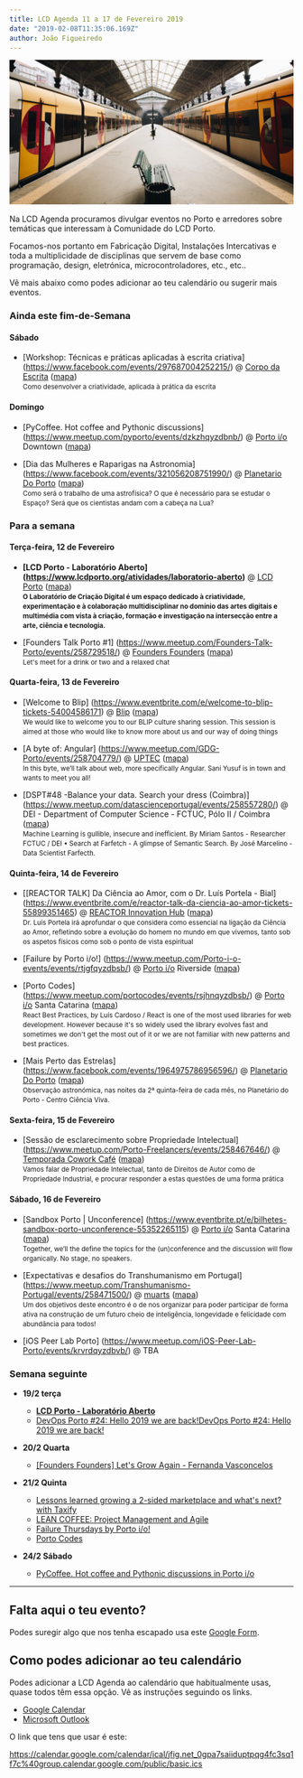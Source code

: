 ```yaml
---
title: LCD Agenda 11 a 17 de Fevereiro 2019
date: "2019-02-08T11:35:06.169Z"
author: João Figueiredo
---
```


<img src="sbento.jpg" /><br />


Na LCD Agenda procuramos divulgar eventos no Porto e arredores sobre temáticas que interessam à Comunidade do LCD Porto.

Focamos-nos portanto em Fabricação Digital, Instalações Intercativas e toda a multiplicidade de disciplinas que servem de base como programação, design, eletrónica, microcontroladores, etc., etc..

Vê mais abaixo como podes adicionar ao teu calendário ou sugerir mais eventos.






### Ainda este fim-de-Semana


#### Sábado

* [Workshop: Técnicas e práticas aplicadas à escrita criativa]
(https://www.facebook.com/events/297687004252215/)
@  [Corpo da Escrita](https://corpodaescritablog.wordpress.com)
([mapa](https://goo.gl/maps/2ansn7ZQUUT2))
<br /><small>
Como desenvolver a criatividade, aplicada à prática da escrita
</small>


#### Domingo

* [PyCoffee. Hot coffee and Pythonic discussions]
(https://www.meetup.com/pyporto/events/dzkzhqyzdbnb/)
@ [Porto i/o](http://porto.io/) Downtown
([mapa](https://maps.google.com/?cid=12457545381001472324))

* [Dia das Mulheres e Raparigas na Astronomia]
(https://www.facebook.com/events/321056208751990/)
@ [Planetario Do Porto](http://www.planetario.up.pt/pt/)
([mapa](https://goo.gl/maps/igDcn4fwWes))
<br /><small>
Como será o trabalho de uma astrofísica? O que é necessário para se estudar o Espaço? Será que os cientistas andam com a cabeça na Lua?
</small>



### Para a semana


#### Terça-feira, 12 de Fevereiro

* **[LCD Porto - Laboratório Aberto]
(https://www.lcdporto.org/atividades/laboratorio-aberto)**
@ [LCD Porto](https://lcdporto.org/)
([mapa](https://goo.gl/maps/A65zj4ZXTrp))
<br /><small>
**O Laboratório de Criação Digital é um espaço dedicado à criatividade, experimentação e à colaboração multidisciplinar no domínio das artes digitais e multimédia com vista à criação, formação e investigação na intersecção entre a arte, ciência e tecnologia.**
</small>

* [Founders Talk Porto #1]
(https://www.meetup.com/Founders-Talk-Porto/events/258729518/)
@ [Founders Founders](http://www.founders-founders.com/)
([mapa](https://maps.google.com/?cid=3857852217621409279))
<br /><small>
Let's meet for a drink or two and a relaxed chat
</small>


#### Quarta-feira, 13 de Fevereiro

* [Welcome to Blip]
(https://www.eventbrite.com/e/welcome-to-blip-tickets-54004586171)
@ [Blip](https://www.blip.pt/)
([mapa](https://maps.google.com/?cid=12241631696413520772))
<br /><small>
We would like to welcome you to our BLIP culture sharing session. This session is aimed at those who would like to know more about us and our way of doing things
</small>

* [A byte of: Angular]
(https://www.meetup.com/GDG-Porto/events/258704779/)
@ [UPTEC](http://www.uptec.up.pt/)
([mapa](https://goo.gl/maps/r4diU9UZgzT2))
<br /><small>
In this byte, we’ll talk about web, more specifically Angular. Sani Yusuf is in town and wants to meet you all!
</small>

* [DSPT#48 -Balance your data. Search your dress (Coimbra)]
(https://www.meetup.com/datascienceportugal/events/258557280/)
@ DEI - Department of Computer Science - FCTUC, Pólo II / Coimbra
([mapa](https://goo.gl/maps/1BF7a5fD8CJ2))
<br /><small>
Machine Learning is gullible, insecure and inefficient. By Miriam Santos - Researcher FCTUC / DEI • Search at Farfetch - A glimpse of Semantic Search. By José Marcelino - Data Scientist Farfecth.
</small>


#### Quinta-feira, 14 de Fevereiro

* [[REACTOR TALK] Da Ciência ao Amor, com o Dr. Luís Portela - Bial]
(https://www.eventbrite.com/e/reactor-talk-da-ciencia-ao-amor-tickets-55899351465)
@ [REACTOR Innovation Hub](https://reactorhub.io/)
([mapa](https://goo.gl/maps/jHDyounA2Ds))
<br /><small>
Dr. Luís Portela irá aprofundar o que considera como essencial na ligação da Ciência ao Amor, refletindo sobre a evolução do homem no mundo em que vivemos, tanto sob os aspetos físicos como sob o ponto de vista espiritual
</small>

* [Failure by Porto i/o!]
(https://www.meetup.com/Porto-i-o-events/events/rtjgfqyzdbsb/)
@ [Porto i/o](http://porto.io/) Riverside
([mapa](https://goo.gl/maps/AZdcydFrGqC2))

* [Porto Codes]
(https://www.meetup.com/portocodes/events/rsjhnqyzdbsb/)
@ [Porto i/o](http://porto.io/) Santa Catarina
([mapa](https://goo.gl/maps/psfyAW9T3nF2))
<br /><small>
React Best Practices, by Luís Cardoso / React is one of the most used libraries for web development. However because it's so widely used the library evolves fast and sometimes we don't get the most out of it or we are not familiar with new patterns and best practices.
</small>

* [Mais Perto das Estrelas]
(https://www.facebook.com/events/1964975786956596/)
@ [Planetario Do Porto](http://www.planetario.up.pt/pt/)
([mapa](https://goo.gl/maps/igDcn4fwWes))
<br /><small>
Observação astronómica, nas noites da 2ª quinta-feira de cada mês, no Planetário do Porto - Centro Ciência Viva.
</small>


#### Sexta-feira, 15 de Fevereiro

* [Sessão de esclarecimento sobre Propriedade Intelectual]
(https://www.meetup.com/Porto-Freelancers/events/258467646/)
@ [Temporada Cowork Café](http://www.temporada.pt/)
([mapa](https://goo.gl/maps/6Za7DRCDC1D2))
<br /><small>
Vamos falar de Propriedade Intelectual, tanto de Direitos de Autor como de Propriedade Industrial, e procurar responder a estas questões de uma forma prática
</small>


#### Sábado, 16 de Fevereiro

* [Sandbox Porto | Unconference]
(https://www.eventbrite.pt/e/bilhetes-sandbox-porto-unconference-55352265115)
@ [Porto i/o](http://porto.io/) Santa Catarina
([mapa](https://goo.gl/maps/psfyAW9T3nF2))
<br /><small>
Together, we’ll the define the topics for the (un)conference and the discussion will flow organically. No stage, no speakers.
</small>

* [Expectativas e desafios do Transhumanismo em Portugal]
(https://www.meetup.com/Transhumanismo-Portugal/events/258471500/)
@ [muarts](https://muarts.tech/)
([mapa](https://goo.gl/maps/aMPj2XJJQYG2))
<br /><small>
Um dos objetivos deste encontro é o de nos organizar para poder participar de forma ativa na construção de um futuro cheio de inteligência, longevidade e felicidade com abundância para todos!
</small>

* [iOS Peer Lab Porto]
(https://www.meetup.com/iOS-Peer-Lab-Porto/events/krvrdqyzdbvb/)
@ TBA


### Semana seguinte

* **19/2 terça**

  * **[LCD Porto - Laboratório Aberto](https://www.lcdporto.org/atividades/laboratorio-aberto)**
  * [DevOps Porto #24: Hello 2019 we are back!DevOps Porto #24: Hello 2019 we are back!](https://www.meetup.com/devopsporto/events/258700942/)

* **20/2 Quarta**

  * [[Founders Founders] Let's Grow Again - Fernanda Vasconcelos](https://www.eventbrite.co.uk/e/lets-grow-again-23-tickets-55525552422)

* **21/2 Quinta**

  * [Lessons learned growing a 2-sided marketplace and what's next? with Taxify](https://www.meetup.com/VianaTechMeetups/events/257516856/)
  * [LEAN COFFEE: Project Management and Agile](https://www.eventbrite.com/e/lean-coffee-project-management-and-agile-tickets-55900175931)
  * [Failure Thursdays by Porto i/o!](https://www.meetup.com/Porto-i-o-events/events/kbxjqqyzdbsb/)
  * [Porto Codes](https://www.meetup.com/portocodes/events/rsjhnqyzdbsb/)

* **24/2 Sábado**

  * [PyCoffee. Hot coffee and Pythonic discussions in Porto i/o](https://www.meetup.com/pyporto/events/dzkzhqyzdbgc/)




---

## Falta aqui o teu evento?

Podes suregir algo que nos tenha escapado usa este [Google Form](https://docs.google.com/forms/d/e/1FAIpQLSd_lOqzaRXBpCmAbJ9ODMuWPgkLzaN4xABgRX6HXPpDSDUB7Q/viewform?usp=sf_link).

## Como podes adicionar ao teu calendário

Podes adicionar a LCD Agenda ao calendário que habitualmente usas, quase todos têm essa opção. Vê as instruções seguindo os links.

* [Google Calendar](https://support.google.com/calendar/answer/37100?co=GENIE.Platform%3DDesktop&hl=en)
* [Microsoft Outlook](https://support.office.com/en-us/article/Import-or-subscribe-to-a-calendar-in-Outlook-com-cff1429c-5af6-41ec-a5b4-74f2c278e98c)

O link que tens que usar é este:

https://calendar.google.com/calendar/ical/jfig.net_0gpa7saiiduptpqg4fc3sq1f7c%40group.calendar.google.com/public/basic.ics
